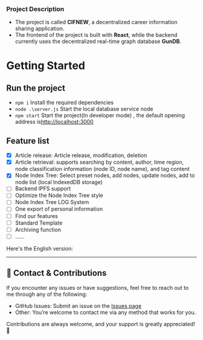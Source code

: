 ### Project Description

- The project is called **CIFNEW**, a decentralized career information sharing application.
- The frontend of the project is built with **React**, while the backend currently uses the decentralized real-time graph database **GunDB**.

# Getting Started 

## Run the project

-  `npm i` Install the required dependencies
-  `node .\server.js`  Start the local database service node
- `npm start` Start the project(In developer mode) , the default opening address is[http://localhost:3000](http://localhost:3000)



## Feature list
- [x] Article release: Article release, modification, deletion
- [x] Article retrieval: supports searching by content, author, time region, node classification information (node ID, node name), and tag content
- [x] Node Index Tree: Select preset nodes, add nodes, update nodes, add to node list (local IndexedDB storage)
- [ ] Backend IPFS support
- [ ] Optimize the Node Index Tree style
- [ ] Node Index Tree LOG System
- [ ] One export of personal information
- [ ] Find our features
- [ ] Standard Template
- [ ] Archiving function
- [ ] ……

Here's the English version:

---

## 💬 Contact & Contributions

If you encounter any issues or have suggestions, feel free to reach out to me through any of the following:  
- GitHub Issues: Submit an issue on the [Issues page](https://github.com/SystemdSailor/CIFNEW/issues)  
- Other: You’re welcome to contact me via any method that works for you.

Contributions are always welcome, and your support is greatly appreciated! 🎉


